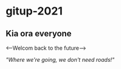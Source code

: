 # gitup-2021
## Kia ora everyone
<--Welcom back to the future-->

*"Where we're going, we don't need roads!"*
